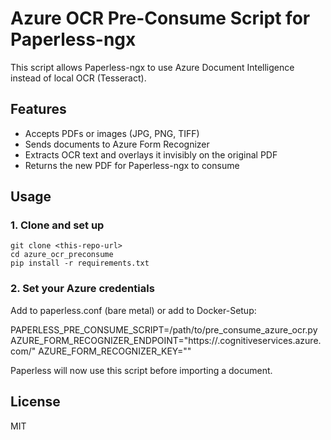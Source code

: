# Azure OCR Pre-Consume Script for Paperless-ngx

This script allows Paperless-ngx to use Azure Document Intelligence instead of local OCR (Tesseract).

## Features

- Accepts PDFs or images (JPG, PNG, TIFF)
- Sends documents to Azure Form Recognizer
- Extracts OCR text and overlays it invisibly on the original PDF
- Returns the new PDF for Paperless-ngx to consume

## Usage

### 1. Clone and set up

```bas
git clone <this-repo-url>
cd azure_ocr_preconsume
pip install -r requirements.txt
```

### 2. Set your Azure credentials

Add to paperless.conf (bare metal) or add to Docker-Setup:

PAPERLESS_PRE_CONSUME_SCRIPT=/path/to/pre_consume_azure_ocr.py
AZURE_FORM_RECOGNIZER_ENDPOINT="https://<your-endpoint>.cognitiveservices.azure.com/"
AZURE_FORM_RECOGNIZER_KEY="<your-key>"

Paperless will now use this script before importing a document.

## License

MIT
